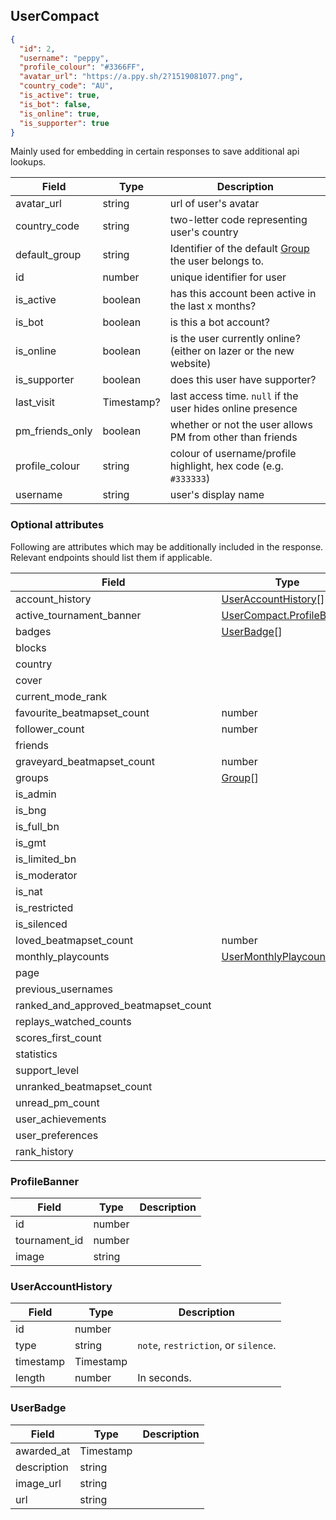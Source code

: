 ## UserCompact
```json
{
  "id": 2,
  "username": "peppy",
  "profile_colour": "#3366FF",
  "avatar_url": "https://a.ppy.sh/2?1519081077.png",
  "country_code": "AU",
  "is_active": true,
  "is_bot": false,
  "is_online": true,
  "is_supporter": true
}
```
Mainly used for embedding in certain responses to save additional api lookups.

Field           | Type        | Description
--------------- | ----------- | ----------------------------------------------------------------------
avatar_url      | string      | url of user's avatar
country_code    | string      | two-letter code representing user's country
default_group   | string      | Identifier of the default [Group](#group) the user belongs to.
id              | number      | unique identifier for user
is_active       | boolean     | has this account been active in the last x months?
is_bot          | boolean     | is this a bot account?
is_online       | boolean     | is the user currently online? (either on lazer or the new website)
is_supporter    | boolean     | does this user have supporter?
last_visit      | Timestamp?  | last access time. `null` if the user hides online presence
pm_friends_only | boolean     | whether or not the user allows PM from other than friends
profile_colour  | string      | colour of username/profile highlight, hex code (e.g. `#333333`)
username        | string      | user's display name

### Optional attributes

Following are attributes which may be additionally included in the response. Relevant endpoints should list them if applicable.

Field                                | Type
-------------------------------------|------------------------------------------------------------------
account_history                      | [UserAccountHistory](#usercompact-useraccounthistory)[]
active_tournament_banner             | [UserCompact.ProfileBanner](#usercompact-profilebanner)
badges                               | [UserBadge](#usercompact-userbadge)[]
blocks                               | |
country                              | |
cover                                | |
current_mode_rank                    | |
favourite_beatmapset_count           | number
follower_count                       | number
friends                              | |
graveyard_beatmapset_count           | number
groups                               | [Group](#group)[]
is_admin                             | |
is_bng                               | |
is_full_bn                           | |
is_gmt                               | |
is_limited_bn                        | |
is_moderator                         | |
is_nat                               | |
is_restricted                        | |
is_silenced                          | |
loved_beatmapset_count               | number
monthly_playcounts                   | [UserMonthlyPlaycount](#usermonthlyplaycount)[]
page                                 | |
previous_usernames                   | |
ranked_and_approved_beatmapset_count | |
replays_watched_counts               | |
scores_first_count                   | |
statistics                           | |
support_level                        | |
unranked_beatmapset_count            | |
unread_pm_count                      | |
user_achievements                    | |
user_preferences                     | |
rank_history                         | |

<div id="usercompact-profilebanner" data-unique="usercompact-profilebanner"></div>

### ProfileBanner

Field         | Type        | Description
--------------|-------------|------------
id            | number      | |
tournament_id | number      | |
image         | string      | |

<div id="usercompact-useraccounthistory" data-unique="usercompact-useraccounthistory"></div>

### UserAccountHistory

Field       | Type      | Description
------------|-----------|------------
id          | number    | |
type        | string    | `note`, `restriction`, or `silence`.
timestamp   | Timestamp | |
length      | number    | In seconds.

<div id="usercompact-userbadge" data-unique="usercompact-userbadge"></div>

### UserBadge

Field       | Type      | Description
------------|-----------|------------
awarded_at  | Timestamp | |
description | string    | |
image_url   | string    | |
url         | string    | |
